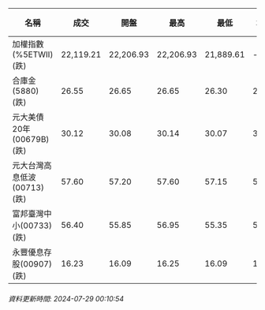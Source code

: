 | 名稱 | 成交 | 開盤 | 最高 | 最低 | 均價 | 成交金額(億) | 昨收 | 漲跌幅 | 漲跌 | 總量 | 昨量 | 振幅 |
| -------- | -------- | -------- | -------- |-------- | -------- | -------- |-------- |-------- |-------- | -------- | -------- |-------- |
|加權指數(%5ETWII) (跌)|22,119.21|22,206.93|22,206.93|21,889.61|-|4,692.56|22,871.84|3.29%|752.63|10,338,925|0|1.39%|
|合庫金(5880) (跌)|26.55|26.65|26.65|26.30|26.44|2.72|26.70|0.56%|0.15|10,305|8,468|1.31%|
|元大美債20年(00679B) (跌)|30.12|30.08|30.14|30.07|30.11|20.08|30.26|0.46%|0.14|66,693|68,274|0.23%|
|元大台灣高息低波(00713) (跌)|57.60|57.20|57.60|57.15|57.34|9.95|58.10|0.86%|0.50|17,346|8,561|0.77%|
|富邦臺灣中小(00733) (跌)|56.40|55.85|56.95|55.35|56.30|1.68|58.05|2.84%|1.65|2,988|1,395|2.76%|
|永豐優息存股(00907) (跌)|16.23|16.09|16.25|16.09|16.19|0.262|16.38|0.92%|0.15|1,615|1,112|0.98%|
###### 資料更新時間: 2024-07-29 00:10:54